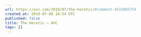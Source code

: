 ```yaml
---
url: https://avc.com/2019/07/the-heretic/#comment-4532885754
created_at: 2019-07-09 14:54 UTC
published: false
title: The Heretic – AVC
tags: []
---
```



